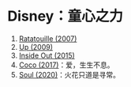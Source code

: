 # Disney：童心之力

1. [Ratatouille (2007)](https://movie.douban.com/subject/1793491/)
2. [Up (2009)](https://movie.douban.com/subject/2129039/)
3. [Inside Out (2015)](https://movie.douban.com/subject/10533913/)
4. [Coco (2017)](https://movie.douban.com/subject/20495023/)：爱，生生不息。
5. [Soul (2020)](https://movie.douban.com/subject/24733428/)：火花只道是寻常。
